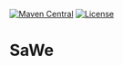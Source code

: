 [![Maven Central](https://maven-badges.herokuapp.com/maven-central/com.pro-crafting.mc/SaWe/badge.svg)](https://maven-badges.herokuapp.com/maven-central/com.pro-crafting.mc/SaWe)
[![License](https://img.shields.io/badge/License-Apache%202.0-blue.svg)](https://opensource.org/licenses/Apache-2.0)

SaWe
====
